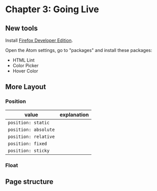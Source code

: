 # Chapter 3: Going Live

## New tools

Install [Firefox Developer Edition](https://www.mozilla.org/en-US/firefox/developer/).

Open the Atom settings, go to "packages" and install these packages:
* HTML Lint
* Color Picker
* Hover Color

## More Layout

### Position

value | explanation
---------|---------
`position: static` |
`position: absolute` |
`position: relative` |
`position: fixed` |
`position: sticky` |

### Float

## Page structure

